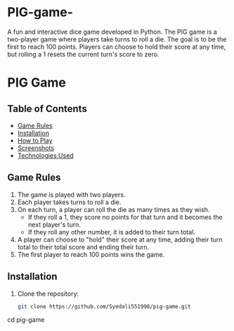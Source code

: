 # PIG-game-
A fun and interactive dice game developed in Python. The PIG game is a two-player game where players take turns to roll a die. The goal is to be the first to reach 100 points. Players can choose to hold their score at any time, but rolling a 1 resets the current turn's score to zero. 

# PIG Game

## Table of Contents

- [Game Rules](#game-rules)
- [Installation](#installation)
- [How to Play](#how-to-play)
- [Screenshots](#screenshots)
- [Technologies Used](#technologies-used)


## Game Rules

1. The game is played with two players.
2. Each player takes turns to roll a die.
3. On each turn, a player can roll the die as many times as they wish.
   - If they roll a 1, they score no points for that turn and it becomes the next player's turn.
   - If they roll any other number, it is added to their turn total.
4. A player can choose to "hold" their score at any time, adding their turn total to their total score and ending their turn.
5. The first player to reach 100 points wins the game.

## Installation

1. Clone the repository:
   ```bash
   git clone https://github.com/Syedali551998/pig-game.git

cd pig-game

